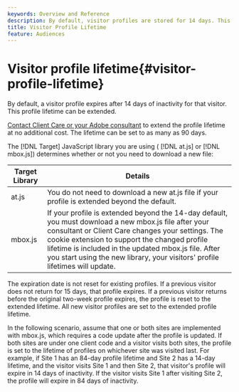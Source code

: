 ```yaml
---
keywords: Overview and Reference
description: By default, visitor profiles are stored for 14 days. This profile lifetime can be extended.
title: Visitor Profile Lifetime
feature: Audiences
---
```


# Visitor profile lifetime{#visitor-profile-lifetime}

By default, a visitor profile expires after 14 days of inactivity for that visitor. This profile lifetime can be extended.

[Contact Client Care or your Adobe consultant](/help/cmp-resources-and-contact-information.md#reference_ACA3391A00EF467B87930A450050077C) to extend the profile lifetime at no additional cost. The lifetime can be set to as many as 90 days.

The [!DNL Target] JavaScript library you are using ( [!DNL at.js] or [!DNL mbox.js]) determines whether or not you need to download a new file:

| Target Library | Details |
|--- |--- |
|at.js|You do not need to download a new  at.js file if your profile is extended beyond the default.|
|mbox.js|If your profile is extended beyond the 14-day default, you must download a new  mbox.js file after your consultant or Client Care changes your settings. The cookie extension to support the changed profile lifetime is included in the updated  mbox.js file. After you start using the new library, your visitors' profile lifetimes will update.|

The expiration date is not reset for existing profiles. If a previous visitor does not return for 15 days, that profile expires. If a previous visitor returns before the original two-week profile expires, the profile is reset to the extended lifetime. All new visitor profiles are set to the extended profile lifetime.

In the following scenario, assume that one or both sites are implemented with mbox.js, which requires a code update after the profile is updated. If both sites are under one client code and a visitor visits both sites, the profile is set to the lifetime of profiles on whichever site was visited last. For example, if Site 1 has an 84-day profile lifetime and Site 2 has a 14-day lifetime, and the visitor visits Site 1 and then Site 2, that visitor's profile will expire in 14 days of inactivity. If the visitor visits Site 1 after visiting Site 2, the profile will expire in 84 days of inactivity. 
